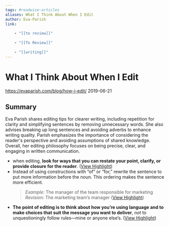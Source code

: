 ```yaml
---
tags: #readwise-articles
aliases: What I Think About When I Edit
author: Eva-Parish
link:
 
    - "[[to review]]"
 
    - "[[To Review]]"
 
    - "[[writing]]"
---
```

# What I Think About When I Edit

https://evaparish.com/blog/how-i-edit/
2019-06-21
## Summary
Eva Parish shares editing tips for clearer writing, including repetition for clarity and simplifying sentences by removing unnecessary words. She also advises breaking up long sentences and avoiding adverbs to enhance writing quality. Parish emphasizes the importance of considering the reader's perspective and avoiding assumptions of shared knowledge. Overall, her editing philosophy focuses on being precise, clear, and engaging in written communication.

- when editing, **look for ways that you can restate your point, clarify, or provide closure for the reader**. ([View Highlight](https://read.readwise.io/read/01hymacs3xpfcp2bd1xr571jht))
- Instead of using constructions with “of” or “for,” rewrite the sentence to put more information before the noun. This ordering makes the sentence more efficient.
  > *Example:* The manager of the team responsible for marketing
  > *Revision:* The marketing team’s manager ([View Highlight](https://read.readwise.io/read/01hymaj0550d808sg4st1yt8c2))
- **The point of editing is to think about how you’re using language and to make choices that suit the message you want to deliver**, *not* to unquestioningly follow rules—mine or anyone else’s. ([View Highlight](https://read.readwise.io/read/01hymb7zqssm7jmhw99wckeq10))
